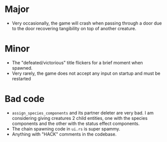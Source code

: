 # Major

- Very occasionally, the game will crash when passing through a door due to the door recovering tangibility on top of another creature.

# Minor

- The "defeated/victorious" title flickers for a brief moment when spawned.
- Very rarely, the game does not accept any input on startup and must be restarted

# Bad code

- `assign_species_components` and its partner deleter are very bad. I am considering giving creatures 2 child entities, one with the species components and the other with the status effect components.
- The chain spawning code in `ui.rs` is super spammy.
- Anything with "HACK" comments in the codebase.
